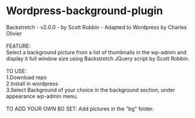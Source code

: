 Wordpress-background-plugin
===========================

Backstretch - v2.0.0 - by Scott Robbin - Adapted to Wordpress by Charles Olivier
<br><br>
FEATURE:
<br>
Select a background picture from a list of thumbnails in the wp-admin and display it full window size using Backstretch JQuery script by Scott Robbin.
<br><br>
TO USE:<br>
1.Download repo<br>
2.Install in wordpress<br>
3.Select Background of your choice in the background section, under appearance wp-admin menu.
<br><br>
TO ADD YOUR OWN BG SET:
Add pictures in the "bg" folder.
